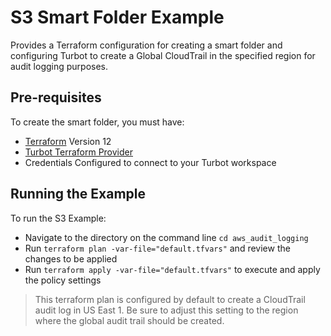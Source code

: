 # S3 Smart Folder Example

Provides a Terraform configuration for creating a smart folder and configuring Turbot to create a Global CloudTrail in the specified region for audit logging purposes.


## Pre-requisites

To create the smart folder, you must have:
- [Terraform](https://www.terraform.io) Version 12
- [Turbot Terraform Provider](https://github.com/turbotio/terraform-provider-turbot)
- Credentials Configured to connect to your Turbot workspace

## Running the Example

To run the S3 Example:
- Navigate to the directory on the command line `cd aws_audit_logging`
- Run `terraform plan -var-file="default.tfvars"` and review the changes to be applied
- Run `terraform apply -var-file="default.tfvars"` to execute and apply the policy settings

> This terraform plan is configured by default to create a CloudTrail audit log in US East 1. Be sure to adjust this setting to the region where the global audit trail should be created.